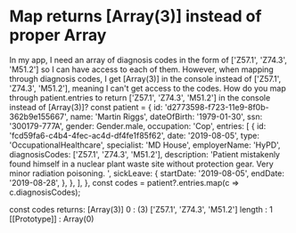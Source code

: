 
# Map returns [Array(3)] instead of proper Array

In my app, I need an array of diagnosis codes in the form of
['Z57.1', 'Z74.3', 'M51.2'] so I can have access to each of them.
However, when mapping through diagnosis codes, I get [Array(3)] in the console instead of ['Z57.1', 'Z74.3', 'M51.2'], meaning I can't get access to the codes.
How do you map through patient.entries to return ['Z57.1', 'Z74.3', 'M51.2'] in the console instead of [Array(3)]?
 const patient =  {
          id: 'd2773598-f723-11e9-8f0b-362b9e155667',
          name: 'Martin Riggs',
          dateOfBirth: '1979-01-30',
          ssn: '300179-777A',
          gender: Gender.male,
          occupation: 'Cop',
          entries: [
            {
              id: 'fcd59fa6-c4b4-4fec-ac4d-df4fe1f85f62',
              date: '2019-08-05',
              type: 'OccupationalHealthcare',
              specialist: 'MD House',
              employerName: 'HyPD',
              diagnosisCodes: ['Z57.1', 'Z74.3', 'M51.2'],
              description:
                'Patient mistakenly found himself in a nuclear plant waste site without protection gear. Very minor radiation poisoning. ',
              sickLeave: {
                startDate: '2019-08-05',
                endDate: '2019-08-28',
              },
            },
          ],
        },
const codes = patient?.entries.map(c => c.diagnosisCodes);

const codes returns:
[Array(3)]
0
: 
(3) ['Z57.1', 'Z74.3', 'M51.2']
length
: 
1
[[Prototype]]
: 
Array(0)


        